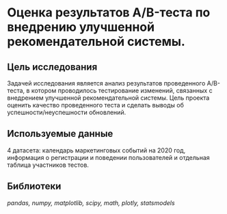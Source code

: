# Оценка результатов A/B-теста по внедрению улучшенной рекомендательной системы.

## Цель исследования
Задачей исследования является анализ результатов проведенного A/B-теста, в котором проводилось тестирование изменений, связанных с внедрением улучшенной рекомендательной системы. Цель проекта оценить качество проведенного теста и сделать выводы об успешности/неуспешности обновлений.


## Используемые данные
4 датасета: календарь маркетинговых событий на 2020 год, информация о регистрации и поведении пользователей и отдельная таблица участников тестов.

## Библиотеки
*pandas, numpy, matplotlib, scipy, math, plotly, statsmodels*
